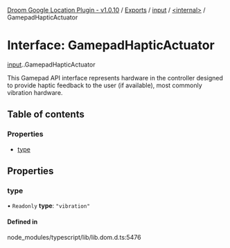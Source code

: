 [Droom Google Location Plugin - v1.0.10](../README.md) / [Exports](../modules.md) / [input](../modules/input.md) / [<internal\>](../modules/input._internal_.md) / GamepadHapticActuator

# Interface: GamepadHapticActuator

[input](../modules/input.md).[<internal>](../modules/input._internal_.md).GamepadHapticActuator

This Gamepad API interface represents hardware in the controller designed to provide haptic feedback to the user (if available), most commonly vibration hardware.

## Table of contents

### Properties

- [type](input._internal_.GamepadHapticActuator.md#type)

## Properties

### type

• `Readonly` **type**: ``"vibration"``

#### Defined in

node_modules/typescript/lib/lib.dom.d.ts:5476
